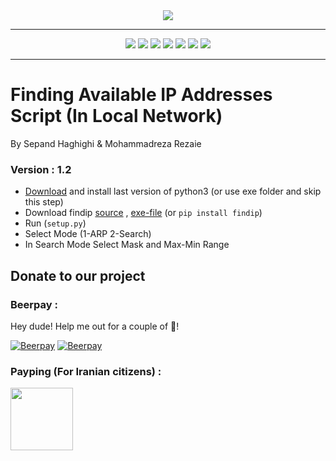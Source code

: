 
<div align="center"><img src="http://www.shaghighi.ir/findip/Files/logo.png"></div>

----------

<div align="center">
<a href="https://codeclimate.com/github/sepandhaghighi/pyIP"><img src="https://codeclimate.com/github/sepandhaghighi/pyIP/badges/gpa.svg"></a>
<a href="https://badge.fury.io/py/findip"><img src="https://badge.fury.io/py/findip.svg"></a>				
<a href="https://scrutinizer-ci.com/g/sepandhaghighi/findip/?branch=master"><img src="https://scrutinizer-ci.com/g/sepandhaghighi/findip/badges/quality-score.png?b=master"></a>	
<a href="https://scrutinizer-ci.com/g/sepandhaghighi/findip/build-status/master"><img src="https://scrutinizer-ci.com/g/sepandhaghighi/findip/badges/build.png?b=master"></a>	
<a href="https://www.codacy.com/app/sepand-haghighi/findip?utm_source=github.com&amp;utm_medium=referral&amp;utm_content=sepandhaghighi/findip&amp;utm_campaign=Badge_Grade"><img src="https://api.codacy.com/project/badge/Grade/bdfae53deb294974b2cd855264c3377a"></a>		
<a href="https://github.com/sepandhaghighi/findip/blob/master/LICENSE"><img src="https://img.shields.io/github/license/mashape/apistatus.svg"></a>	
<a href="http://www.shaghighi.ir/findip"><img src="https://img.shields.io/website-up-down-green-red/http/shields.io.svg"></a>																

</div>

----------
		



# Finding Available IP Addresses Script (In Local Network)
	
	
By Sepand Haghighi & Mohammadreza Rezaie		

### Version : 1.2
					

</hr>
</hr>

- [Download](https://www.python.org/downloads/) and install last version of python3 (or use exe folder and skip this step)
- Download findip [source](https://github.com/sepandhaghighi/findip/archive/v1.2.zip) , [exe-file](https://github.com/sepandhaghighi/findip/archive/v1.2exe.zip) (or `pip install findip`)
- Run (`setup.py`)
- Select Mode (1-ARP 2-Search)
- In Search Mode Select Mask and Max-Min Range					


## Donate to our project					
<h3>Beerpay :</h3>				

Hey dude! Help me out for a couple of :beers:!			


[![Beerpay](https://beerpay.io/sepandhaghighi/findip/badge.svg?style=beer-square)](https://beerpay.io/sepandhaghighi/findip)  [![Beerpay](https://beerpay.io/sepandhaghighi/findip/make-wish.svg?style=flat-square)](https://beerpay.io/sepandhaghighi/findip?focus=wish)			

<h3>Payping (For Iranian citizens) :</h3>

<a href="http://www.payping.net/sepandhaghighi" target="__blank"><img src="http://www.qpage.ir/images/payping.png" height=100px width=100px></a>	